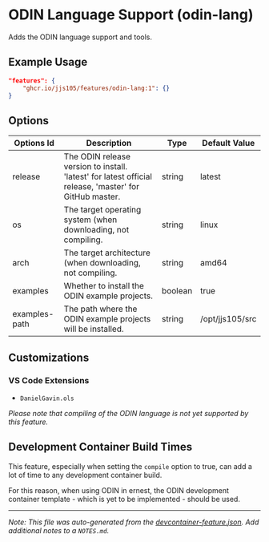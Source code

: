 
# ODIN Language Support (odin-lang)

Adds the ODIN language support and tools.

## Example Usage

```json
"features": {
    "ghcr.io/jjs105/features/odin-lang:1": {}
}
```

## Options

| Options Id | Description | Type | Default Value |
|-----|-----|-----|-----|
| release | The ODIN release version to install. 'latest' for latest official release, 'master' for GitHub master. | string | latest |
| os | The target operating system (when downloading, not compiling. | string | linux |
| arch | The target architecture (when downloading, not compiling. | string | amd64 |
| examples | Whether to install the ODIN example projects. | boolean | true |
| examples-path | The path where the ODIN example projects will be installed. | string | /opt/jjs105/src |

## Customizations

### VS Code Extensions

- `DanielGavin.ols`

_Please note that compiling of the ODIN language is not yet supported by this
feature._

## Development Container Build Times

This feature, especially when setting the `compile` option to true, can add a
lot of time to any development container build.

For this reason, when using ODIN in ernest, the ODIN development container
template - which is yet to be implemented - should be used.

<!-- markdownlint-disable-file MD041 -->


---

_Note: This file was auto-generated from the [devcontainer-feature.json](devcontainer-feature.json).  Add additional notes to a `NOTES.md`._
